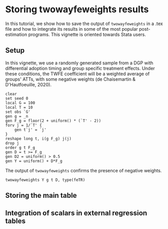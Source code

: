 # Storing twowayfeweights results

In this tutorial, we show how to save the output of `twowayfeweights` in a .tex file and how to integrate its results in some of the most popular post-estimation programs. This vignette is oriented towards Stata users.

## Setup

In this vignette, we use a randomly generated sample from a DGP with differential adoption timing and group specific treatment effects. Under these conditions, the TWFE coefficient will be a weighted average of groups' ATTs, with some negative weights (de Chaisemartin & D'Hautfoeuille, 2020).

``` applescript
clear
set seed 0
local G = 100
local T = 10
set obs `G'
gen g = _n
gen F_g = floor(2 + uniform() * (`T' - 2))
forv j = 1/`T' {
	gen t`j' = `j'
}
reshape long t, i(g F_g) j(j)
drop j
order g t F_g
gen D = t >= F_g
gen D2 = uniform() > 0.5
gen Y = uniform() + D*F_g
```

The output of `twowayfeweights` confirms the presence of negative weights.

```applescript
twowayfeweights Y g t D, type(feTR)
```

## Storing the main table




## Integration of scalars in external regression tables
